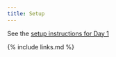 ```yaml
---
title: Setup
---
```

See the [setup instructions for Day 1](https://epcced.github.io/2022-01-19_containers_online/setup.html)

{% include links.md %}

